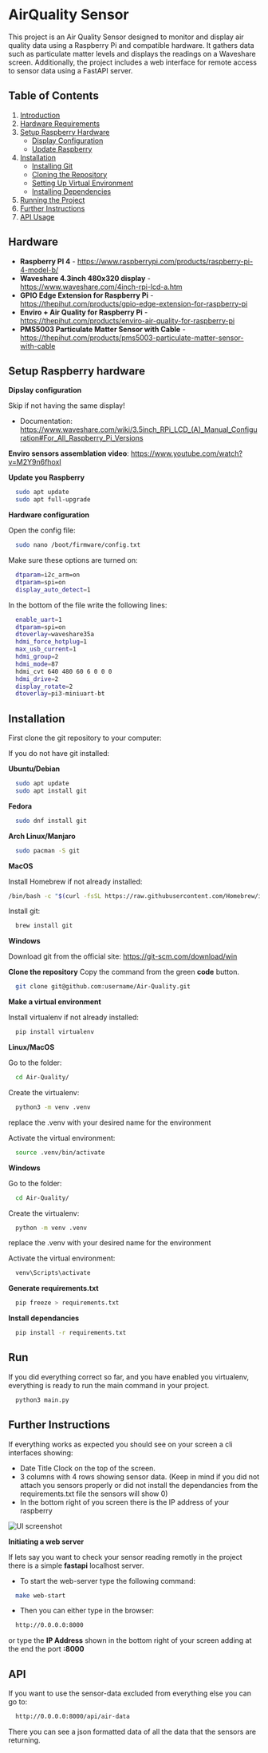 # AirQuality Sensor

This project is an Air Quality Sensor designed to monitor and display air quality data using a Raspberry Pi and compatible hardware. It gathers data such as particulate matter levels and displays the readings on a Waveshare screen. Additionally, the project includes a web interface for remote access to sensor data using a FastAPI server.

## Table of Contents

1. [Introduction](#introduction)
2. [Hardware Requirements](#hardware-requirements)
3. [Setup Raspberry Hardware](#setup-raspberry-hardware)
   - [Display Configuration](#display-configuration)
   - [Update Raspberry](#update-raspberry)
4. [Installation](#installation)
   - [Installing Git](#installing-git)
   - [Cloning the Repository](#cloning-the-repository)
   - [Setting Up Virtual Environment](#setting-up-virtual-environment)
   - [Installing Dependencies](#installing-dependencies)
5. [Running the Project](#running-the-project)
6. [Further Instructions](#further-instructions)
7. [API Usage](#api-usage)

## Hardware

- **Raspberry PI 4** - https://www.raspberrypi.com/products/raspberry-pi-4-model-b/
- **Waveshare 4.3inch 480x320 display** - https://www.waveshare.com/4inch-rpi-lcd-a.htm
- **GPIO Edge Extension for Raspberry Pi** - https://thepihut.com/products/gpio-edge-extension-for-raspberry-pi
- **Enviro + Air Quality for Raspberry Pi** - https://thepihut.com/products/enviro-air-quality-for-raspberry-pi
- **PMS5003 Particulate Matter Sensor with Cable** - https://thepihut.com/products/pms5003-particulate-matter-sensor-with-cable

## Setup Raspberry hardware

**Dipslay configuration**

Skip if not having the same display!

- Documentation: https://www.waveshare.com/wiki/3.5inch_RPi_LCD_(A)_Manual_Configuration#For_All_Raspberry_Pi_Versions

**Enviro sensors assemblation video**:
https://www.youtube.com/watch?v=M2Y9n6fhoxI

**Update you Raspberry**

```bash
  sudo apt update
  sudo apt full-upgrade
```

**Hardware configuration**

Open the config file:

```bash
  sudo nano /boot/firmware/config.txt
```

Make sure these options are turned on:

```bash
  dtparam=i2c_arm=on
  dtparam=spi=on
  display_auto_detect=1
```

In the bottom of the file write the following lines:

```bash
  enable_uart=1
  dtparam=spi=on
  dtoverlay=waveshare35a
  hdmi_force_hotplug=1
  max_usb_current=1
  hdmi_group=2
  hdmi_mode=87
  hdmi_cvt 640 480 60 6 0 0 0
  hdmi_drive=2
  display_rotate=2
  dtoverlay=pi3-miniuart-bt
```

## Installation

First clone the git repository to your computer:

If you do not have git installed:

**Ubuntu/Debian**

```bash
  sudo apt update
  sudo apt install git
```

**Fedora**

```bash
  sudo dnf install git
```

**Arch Linux/Manjaro**

```bash
  sudo pacman -S git
```

**MacOS**

Install Homebrew if not already installed:

```bash
/bin/bash -c "$(curl -fsSL https://raw.githubusercontent.com/Homebrew/install/HEAD/install.sh)"

```

Install git:

```bash
  brew install git
```

**Windows**

Download git from the official site:
https://git-scm.com/download/win

**Clone the repository**
Copy the command from the green **code** button.

```bash
  git clone git@github.com:username/Air-Quality.git
```

**Make a virtual environment**

Install virtualenv if not already installed:

```bash
  pip install virtualenv
```

**Linux/MacOS**

Go to the folder:

```bash
  cd Air-Quality/
```

Create the virtualenv:

```bash
  python3 -m venv .venv
```

replace the .venv with your desired name for the environment

Activate the virtual environment:

```bash
  source .venv/bin/activate
```

**Windows**

Go to the folder:

```bash
  cd Air-Quality/
```

Create the virtualenv:

```bash
  python -m venv .venv
```

replace the .venv with your desired name for the environment

Activate the virtual environment:

```bash
  venv\Scripts\activate
```

**Generate requirements.txt**

```bash
  pip freeze > requirements.txt
```

**Install dependancies**

```bash
  pip install -r requirements.txt
```

## Run

If you did everything correct so far, and you have enabled you virtualenv, everything is ready to run the main command in your project.

```bash
  python3 main.py
```

## Further Instructions

If everything works as expected you should see on your screen a cli interfaces showing:

- Date Title Clock on the top of the screen.
- 3 columns with 4 rows showing sensor data. (Keep in mind if you did not attach you sensors properly or did not install the dependancies from the requirements.txt file the sensors will show 0)
- In the bottom right of you screen there is the IP address of your raspberry

![UI screenshot](https://imgur.com/a/dmgxRPg)

**Initiating a web server**

If lets say you want to check your sensor reading remotly in the project there is a simple **fastapi** localhost server.

- To start the web-server type the following command:

```bash
  make web-start
```

- Then you can either type in the browser:

```bash
  http://0.0.0.0:8000
```

or type the **IP Address** shown in the bottom right of your screen adding at the end the port **:8000**

## API

If you want to use the sensor-data excluded from everything else you can go to:

```bash
  http://0.0.0.0:8000/api/air-data
```

There you can see a json formatted data of all the data that the sensors are returning.
